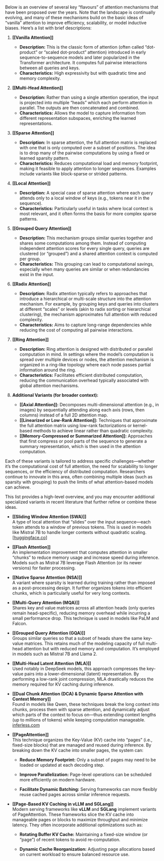 Below is an overview of several key “flavours” of attention mechanisms that have been proposed over the years. Note that the landscape is continually evolving, and many of these mechanisms build on the basic ideas of “vanilla” attention to improve efficiency, scalability, or model inductive biases. Here’s a list with brief descriptions:

1. **[[Vanilla Attention]]**  
   - **Description:** This is the classic form of attention (often called “dot-product” or “scaled dot-product” attention) introduced in early sequence-to-sequence models and later popularized in the Transformer architecture. It computes full pairwise interactions between all queries and keys.  
   - **Characteristics:** High expressivity but with quadratic time and memory complexity.

1. **[[Multi-Head Attention]]**  
   - **Description:** Rather than using a single attention operation, the input is projected into multiple “heads” which each perform attention in parallel. The outputs are then concatenated and combined.  
   - **Characteristics:** Allows the model to capture information from different representation subspaces, enriching the learned representations.

1. **[[Sparse Attention]]**  
   - **Description:** In sparse attention, the full attention matrix is replaced with one that is only computed over a subset of positions. The idea is to drop many of the pairwise computations by using a fixed or learned sparsity pattern.  
   - **Characteristics:** Reduces computational load and memory footprint, making it feasible to apply attention to longer sequences. Examples include variants like block-sparse or strided patterns.

1. **[[Local Attention]]**  
   - **Description:** A special case of sparse attention where each query attends only to a local window of keys (e.g., tokens near it in the sequence).  
   - **Characteristics:** Particularly useful in tasks where local context is most relevant, and it often forms the basis for more complex sparse patterns.

1. **[[Grouped Query Attention]]**  
   - **Description:** This mechanism groups similar queries together and shares some computations among them. Instead of computing independent attention scores for every single query, queries are clustered (or “grouped”) and a shared attention context is computed per group.  
   - **Characteristics:** This grouping can lead to computational savings, especially when many queries are similar or when redundancies exist in the input.

1. **[[Radix Attention]]**  
   - **Description:** Radix attention typically refers to approaches that introduce a hierarchical or multi-scale structure into the attention mechanism. For example, by grouping keys and queries into clusters at different “scales” or levels (akin to radix sorting or hierarchical clustering), the mechanism approximates full attention with reduced complexity.  
   - **Characteristics:** Aims to capture long-range dependencies while reducing the cost of computing all pairwise interactions.

1. **[[Ring Attention]]**  
   - **Description:** Ring attention is designed with distributed or parallel computation in mind. In settings where the model’s computation is spread over multiple devices or nodes, the attention mechanism is organized in a ring-like topology where each node passes partial information around the ring.  
   - **Characteristics:** Facilitates efficient distributed computation, reducing the communication overhead typically associated with global attention mechanisms.

8. **Additional Variants (for broader context):**  
   - **[[Axial Attention]]:** Decomposes multi-dimensional attention (e.g., in images) by sequentially attending along each axis (rows, then columns) instead of a full 2D attention map.  
   - **[[Linearized or Low-Rank Attention]]:** Techniques that approximate the full attention matrix using low-rank factorizations or kernel-based methods to achieve linear rather than quadratic complexity.  
   - **[[Memory-Compressed or Summarized Attention]]:** Approaches that first compress or pool parts of the sequence to generate a summary representation, which is then used in the attention computation.

Each of these variants is tailored to address specific challenges—whether it’s the computational cost of full attention, the need for scalability to longer sequences, or the efficiency of distributed computation. Researchers continue to innovate in this area, often combining multiple ideas (such as sparsity with grouping) to push the limits of what attention-based models can achieve.

This list provides a high-level overview, and you may encounter additional specialized variants in recent literature that further refine or combine these ideas.

- **[[Sliding Window Attention (SWA)]]**  
    A type of local attention that “slides” over the input sequence—each token attends to a window of previous tokens. This is used in models like Mistral 7B to handle longer contexts without quadratic scaling.  
    [​[huggingface.co](https://huggingface.co/docs/transformers/en/model_doc/mistral)]
    
- **[[Flash Attention]]**  
    An implementation improvement that computes attention in smaller “chunks” to reduce memory usage and increase speed during inference. Models such as Mistral 7B leverage Flash Attention (or its newer versions) for faster processing.
    
- **[[Native Sparse Attention (NSA)]]**  
    A variant where sparsity is learned during training rather than imposed as a post-processing design. It further organizes tokens into efficient chunks, which is particularly useful for very long contexts.
- **[[Multi-Query Attention (MQA)]]**  
	Shares key and value matrices across all attention heads (only queries remain head-specific), reducing memory overhead while incurring a small performance drop. This technique is used in models like PaLM and Falcon.
    
- **[[Grouped Query Attention (GQA)]]**  
    Groups similar queries so that a subset of heads share the same key-value matrices. This retains much of the modeling capacity of full multi-head attention but with reduced memory and computation. It’s employed in models such as Mistral 7B and Llama 2.
- **[[Multi-Head Latent Attention (MLA)]]**  
	Used notably in DeepSeek models, this approach compresses the key-value pairs into a lower-dimensional (latent) representation. By performing a low-rank joint compression, MLA drastically reduces the memory required for KV caching during inference.
- **[[Dual Chunk Attention (DCA) & Dynamic Sparse Attention with Context Memory]]**  
	Found in models like Qwen, these techniques break the long context into chunks, process them with sparse attention, and dynamically adjust which parts of the context to focus on—thus extending context lengths (up to millions of tokens) while keeping computation manageable.  
	[inferless.com](https://www.inferless.com/learn/the-ultimate-guide-to-qwen-model)
-  **[[PageAttention]]**  
    This technique organizes the Key-Value (KV) cache into “pages” (i.e., fixed-size blocks) that are managed and reused during inference. By breaking down the KV cache into smaller pages, the system can:
    
    - **Reduce Memory Footprint:** Only a subset of pages may need to be loaded or updated at each decoding step.
        
    - **Improve Parallelization:** Page-level operations can be scheduled more efficiently on modern hardware.
        
    - **Facilitate Dynamic Batching:** Serving frameworks can more flexibly reuse cached pages across similar inference requests.
        
- **[[Page-Based KV Caching in vLLM and SGLang]]**  
    Modern serving frameworks like **vLLM** and **SGLang** implement variants of PageAttention. These frameworks slice the KV cache into manageable pages or blocks to maximize throughput and minimize latency. They often incorporate additional optimizations such as:
    
    - **Rotating Buffer KV Cache:** Maintaining a fixed-size window (or “page”) of recent tokens to avoid re-computation.
        
    - **Dynamic Cache Reorganization:** Adjusting page allocations based on current workload to ensure balanced resource use.